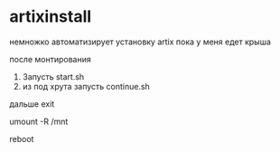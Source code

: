 # artixinstall
немножко автоматизирует установку artix
пока у меня едет крыша

после монтирования
1. Запусть start.sh
2. из под хрута запусть continue.sh

дальше exit

umount -R /mnt

reboot
